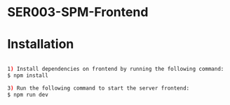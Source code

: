 # SER003-SPM-Frontend

# Installation

```bash

1) Install dependencies on frontend by running the following command:
$ npm install

3) Run the following command to start the server frontend:
$ npm run dev

```
